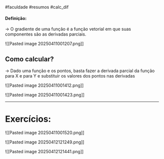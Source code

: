 #faculdade #resumos #calc_dif
#### Definição:

→ O gradiente de uma função é a função vetorial em que suas componentes são as derivadas parciais.

![[Pasted image 20250411001207.png]]

## Como calcular?

→ Dado uma função e os pontos, basta fazer a derivada parcial da função para X e para Y e substituir os valores dos pontos nas derivadas

![[Pasted image 20250411001412.png]]

![[Pasted image 20250411001423.png]]


---

# Exercícios:

![[Pasted image 20250411001520.png]]

![[Pasted image 20250412121249.png]]

![[Pasted image 20250412121441.png]]

